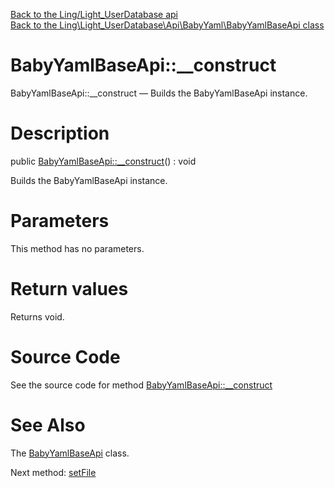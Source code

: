 [Back to the Ling/Light_UserDatabase api](https://github.com/lingtalfi/Light_UserDatabase/blob/master/doc/api/Ling/Light_UserDatabase.md)<br>
[Back to the Ling\Light_UserDatabase\Api\BabyYaml\BabyYamlBaseApi class](https://github.com/lingtalfi/Light_UserDatabase/blob/master/doc/api/Ling/Light_UserDatabase/Api/BabyYaml/BabyYamlBaseApi.md)


BabyYamlBaseApi::__construct
================



BabyYamlBaseApi::__construct — Builds the BabyYamlBaseApi instance.




Description
================


public [BabyYamlBaseApi::__construct](https://github.com/lingtalfi/Light_UserDatabase/blob/master/doc/api/Ling/Light_UserDatabase/Api/BabyYaml/BabyYamlBaseApi/__construct.md)() : void




Builds the BabyYamlBaseApi instance.




Parameters
================

This method has no parameters.


Return values
================

Returns void.








Source Code
===========
See the source code for method [BabyYamlBaseApi::__construct](https://github.com/lingtalfi/Light_UserDatabase/blob/master/Api/BabyYaml/BabyYamlBaseApi.php#L61-L69)


See Also
================

The [BabyYamlBaseApi](https://github.com/lingtalfi/Light_UserDatabase/blob/master/doc/api/Ling/Light_UserDatabase/Api/BabyYaml/BabyYamlBaseApi.md) class.

Next method: [setFile](https://github.com/lingtalfi/Light_UserDatabase/blob/master/doc/api/Ling/Light_UserDatabase/Api/BabyYaml/BabyYamlBaseApi/setFile.md)<br>


